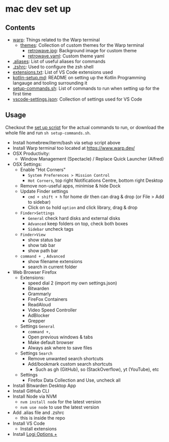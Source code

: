 # mac dev set up

## Contents

- [warp](/warp): Things related to the Warp terminal
    - [themes](/warp/themes): Collection of custom themes for the Warp terminal
        - [retrowave.jpg](/warp/themesretrowave.jpg): Background image for custom theme
        - [retrowave.yaml](/warp/themesretrowave.yaml): Custom theme yaml
- [.aliases](.aliases): List of useful aliases for commands
- [.zshrc](.zshrc): Used to configure the zsh shell
- [extensions.txt](extensions.txt): List of VS Code extensions used
- [kotlin-setup.md](kotlin-setup.md): README on setting up the Kotlin Programming langauge and tooling surrounding it
- [setup-commands.sh](setup-commands.sh): List of commands to run when setting up for the first time
- [vscode-settings.json](vscode-settings.json): Collection of settings used for VS Code

## Usage

Checkout the [set up script](setup-commands.sh) for the actual commands to run, or download the whole file and run `sh setup-commands.sh`.

 - Install homebrew/iterm/bash via setup script above
 - Install Warp terminal too located at https://www.warp.dev/ 
 - OSX Productivity:
	 - Window Management (Spectacle) / Replace Quick Launcher (Alfred)
 - OSX Settings:
	 - Enable "Hot Corners"
		 - `System Preferences > Mission Control`
		 - `Hot Corners`, top right Notifications Centre, bottom right Desktop
	 - Remove non-useful apps, minimise & hide Dock 
	 - Update Finder settings 
		 - `cmd + shift + h` for home dir then can drag & drop (or File > Add to sidebar)
		 - Click on `Go` hold `option` and click library, drag & drop
	 - `Finder>Settings`
		 - `General` check hard disks and external disks
		 - `Advanced` keep folders on top, check both boxes
		 - `Sidebar` uncheck tags
	 - `Finder>View`
		 - show status bar
		 - show tab bar
		 - show path bar
	- `command + ,` `Advanced` 
		- show filename extensions
		- search in current folder
 - Web Browser Firefox
	 - Extensions:
		 - speed dial 2 (import my own settings.json)
		 - Bitwarden
		 - Grammarly
		 - FireFox Containers
		 - ReadAloud
		 - Video Speed Controller
		 - AdBlocker
		 - Grepper
	 - Settings `General`
		 - `command +,`
		 - Open previous windows & tabs
		 - Make default browser
		 - Always ask where to save files
	- Settings `Search`
		- Remove unwanted search shortcuts
		- Add/bookmark custom search shortcuts
		   - Such as gh (GitHub), so (StackOverflow), yt (YouTube), etc
	 - Settings
		 - Firefox Data Collection and Use, uncheck all
 - Install Bitwarden Desktop App
 - Install GitHub CLI
 - Install Node via NVM
	 - `nvm install node` for the latest version
	 - `nvm use node` to use the latest version
 - Add .alias file and .zshrc
 	 - this is inside the repo
 - Install VS Code
	 - Install extensions
- Install [Logi Options +](https://www.logitech.com/en-gb/software/logi-options-plus.html)

